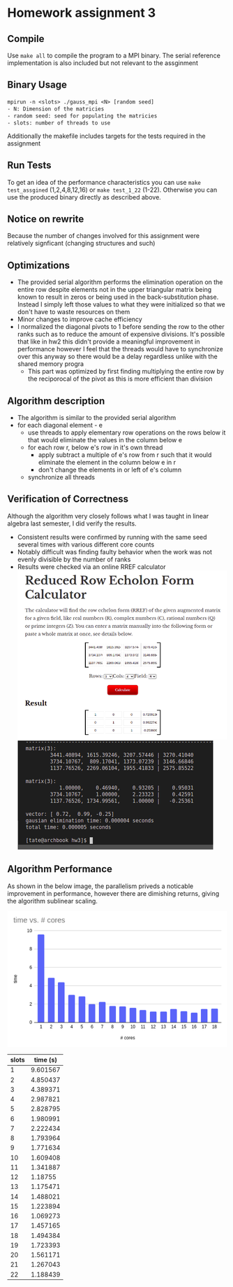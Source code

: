 # Homework assignment 3
## Compile
Use `make all` to compile the program to a MPI binary. The serial reference implementation is also included but not relevant to the assginment

## Binary Usage
```
mpirun -n <slots> ./gauss_mpi <N> [random seed]
- N: Dimension of the matricies
- random seed: seed for populating the matricies
- slots: number of threads to use
```

Additionally the makefile includes targets for the tests required in the assignment

## Run Tests
To get an idea of the performance characteristics you can use `make test_assgined` (1,2,4,8,12,16) or `make test_1_22` (1-22). Otherwise you can use the produced binary directly as described above.

## Notice on rewrite
Because the number of changes involved for this assignment were relatively signficant (changing structures and such)

## Optimizations
- The provided serial algorithm performs the elimination operation on the entire row despite elements not in the upper triangular matrix being known to result in zeros or being used in the back-substitution phase. Instead I simply left those values to what they were initialized so that we don't have to waste resources on them
- Minor changes to improve cache efficiency
- I normalized the diagonal pivots to 1 before sending the row to the other ranks such as to reduce the amount of expensive divisions. It's possible that like in hw2 this didn't provide a meaningful improvement in performance however I feel that the threads would have to synchronize over this anyway so there would be a delay regardless unlike with the shared memory progra
    - This part was optimized by first finding multiplying the entire row by the reciporocal of the pivot as this is more efficient than division

## Algorithm description
- The algorithm is similar to the provided serial algorithm
- for each diagonal element - e
  - use threads to apply elementary row operations on the rows below it that would eliminate the values in the column below e
  - for each row r, below e's row in it's own thread
    - apply subtract a multiple of e's row from r such that it would eliminate the element in the column below e in r
    - don't change the elements in or left of e's column
  - synchronize all threads

## Verification of Correctness
Although the algorithm very closely follows what I was taught in linear algebra last semester, I did verify the results.
- Consistent results were confirmed by running with the same seed several times with various different core counts
- Notably difficult was finding faulty behavior when the work was not evenly divisible by the number of ranks
- Results were checked via an online RREF calculator
![rref calculator website solutions](rref_calc.png)
![same solutions produced in the 'vector' output of program](rref_calc2.png)

## Algorithm Performance
As shown in the below image, the parallelism priveds a noticable improvement in performance, however there are dimishing returns, giving the algorithm sublinear scaling.

![image](performance.png)

|slots  | time (s)  |
|-------|-----------|
|1       | 9.601567 |
|2       | 4.850437 |
|3       | 4.389371 |
|4       | 2.987821 |
|5       | 2.828795 |
|6       | 1.980991 |
|7       | 2.222434 |
|8       | 1.793964 |
|9       | 1.771634 |
|10      | 1.609408 |
|11      | 1.341887 |
|12      | 1.18755  |
|13      | 1.175471 |
|14      | 1.488021 |
|15      | 1.223894 |
|16      | 1.069273 |
|17      | 1.457165 |
|18      | 1.494384 |
|19      | 1.723393 |
|20      | 1.561171 |
|21      | 1.267043 |
|22      | 1.188439 |
